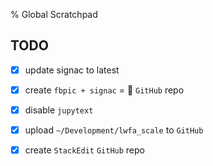 % Global Scratchpad

## TODO

- [X] update signac to latest
- [X] create `fbpic + signac` = 💓 `GitHub` repo
- [X] disable `jupytext`
- [X] upload `~/Development/lwfa_scale` to `GitHub`
- [X] create `StackEdit` `GitHub` repo

